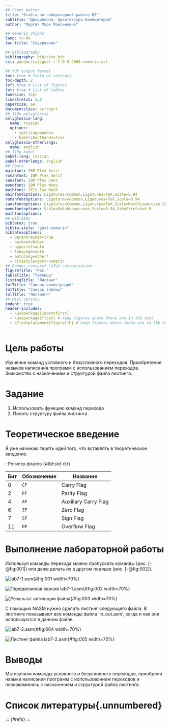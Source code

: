 ```yaml
---
## Front matter
title: "Отчёта по лабораторной работе №7"
subtitle: "Дисциплина: Архитектура Компьютеров"
author: "Мургия Марк Максимович"

## Generic otions
lang: ru-RU
toc-title: "Содержание"

## Bibliography
bibliography: bib/cite.bib
csl: pandoc/csl/gost-r-7-0-5-2008-numeric.csl

## Pdf output format
toc: true # Table of contents
toc-depth: 2
lof: true # List of figures
lot: true # List of tables
fontsize: 12pt
linestretch: 1.5
papersize: a4
documentclass: scrreprt
## I18n polyglossia
polyglossia-lang:
  name: russian
  options:
	- spelling=modern
	- babelshorthands=true
polyglossia-otherlangs:
  name: english
## I18n babel
babel-lang: russian
babel-otherlangs: english
## Fonts
mainfont: IBM Plex Serif
romanfont: IBM Plex Serif
sansfont: IBM Plex Sans
monofont: IBM Plex Mono
mathfont: STIX Two Math
mainfontoptions: Ligatures=Common,Ligatures=TeX,Scale=0.94
romanfontoptions: Ligatures=Common,Ligatures=TeX,Scale=0.94
sansfontoptions: Ligatures=Common,Ligatures=TeX,Scale=MatchLowercase,Scale=0.94
monofontoptions: Scale=MatchLowercase,Scale=0.94,FakeStretch=0.9
mathfontoptions:
## Biblatex
biblatex: true
biblio-style: "gost-numeric"
biblatexoptions:
  - parentracker=true
  - backend=biber
  - hyperref=auto
  - language=auto
  - autolang=other*
  - citestyle=gost-numeric
## Pandoc-crossref LaTeX customization
figureTitle: "Рис."
tableTitle: "Таблица"
listingTitle: "Листинг"
lofTitle: "Список иллюстраций"
lotTitle: "Список таблиц"
lolTitle: "Листинги"
## Misc options
indent: true
header-includes:
  - \usepackage{indentfirst}
  - \usepackage{float} # keep figures where there are in the text
  - \floatplacement{figure}{H} # keep figures where there are in the text
---
```


# Цель работы

Изучение команд условного и безусловного переходов. Приобретение навыков написания программ с использованием переходов. Знакомство с назначением и структурой файла листинга.

# Задание

1. Использовать функцию команд перехода
2. Понять структуру файла листинга

# Теоретическое введение

Я уже начинаю терять идей того, что вставлять в теоретическое введение.

: Регистр флагов {#tbl:std-dir}

| Бит | Обозначение | Название             |
|-----|-------------|----------------------|
| 0   | `CF`        | Carry Flag           |
| 2   | `PF`        | Parity Flag          |
| 4   | `AF`        | Auxiliary Carry Flag |
| 6   | `ZF`        | Zero Flag            |
| 7   | `SF`        | Sign Flag            |
| 11  | `OF`        | Overflow Flag        |

# Выполнение лабораторной работы

Используя команды перехода можно пропускать команды (рис. [-@fig:001]) или даже делать их в другом порядке (рис. [-@fig:002]).

![lab7-1.asm](image/lab7-1.png){#fig:001 width=70%}

![Переделанная версия lab7-1.asm](image/lab7-1_redone.png){#fig:002 width=70%}

![Результат активации файла](image/Results.png){#fig:003 width=70%}

С помощью NASM нужно сделать листинг следующего файла. В листинге показывают все команды файла 'in_out.asm', когда и как они используются в данном файле.

![lab7-2.asm](image/lab7-2.png){#fig:004 width=70%}

![Листинг файла lab7-2.asm](image/lst_version_of_lab7-2.png){#fig:005 width=70%}

# Выводы

Мы изучили команды условного и безусловного переходов, приобрели навыки написания программ с использованием переходов и познакомились с назначением и структурой файла листинга.

# Список литературы{.unnumbered}

::: {#refs}
:::
